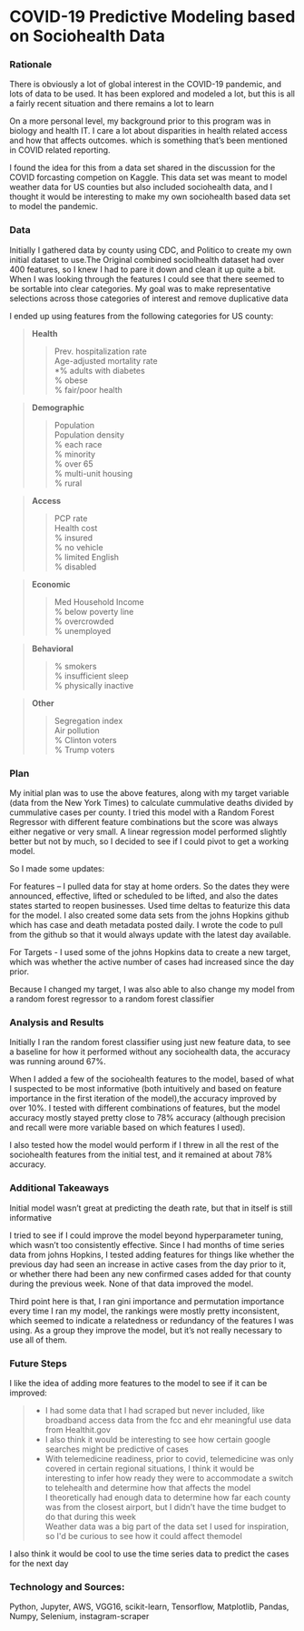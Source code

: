 # COVID-19 Predictive Modeling based on Sociohealth Data


### Rationale

There is obviously a lot of global interest in the COVID-19 pandemic, and lots of data to be used.  It has been explored and modeled a lot, but this is all a fairly recent situation and there remains a lot to learn

On a more personal level, my background prior to this program was in biology and health IT. I care a lot about disparities in health related access and how that affects outcomes. which is something that’s been mentioned in COVID related reporting. 

I found the idea for this from a data set shared in the discussion for the COVID forcasting competion on Kaggle. This data set was meant to model weather data for US counties but also included sociohealth data, and I thought it would be interesting to make my own sociohealth based data set to model the pandemic. 



### Data 

Initially I gathered data by county using CDC, and Politico to create my own initial dataset to use.The Original combined sociolhealth dataset had over 400 features, so I knew I had to pare it down and clean it up quite a bit.  
When I was looking through the features I could see that there seemed to be sortable into clear categories. My goal was to make representative selections across those categories of interest and remove duplicative data 



I ended up using features from the following categories for US county: 
>**Health**  
>>Prev. hospitalization rate  
>>Age-adjusted mortality rate  
>>*% adults with diabetes  
>>% obese  
>>% fair/poor health  

>**Demographic**  
>>Population   
>>Population density  
>>% each race  
>>% minority  
>>% over 65  
>>% multi-unit housing  
>>% rural  
 
>**Access**  
>>PCP rate  
>>Health cost  
>>% insured  
>>% no vehicle  
>>% limited English  
>>% disabled  
 
>**Economic**  
>>Med Household Income  
>>% below poverty line  
>>% overcrowded  
>>% unemployed  
 
>**Behavioral**  
>>% smokers  
>>% insufficient sleep  
>>% physically inactive  
  
>**Other**  
>>Segregation index  
>>Air pollution   
>>% Clinton voters  
>>% Trump voters  
 
 
### Plan 

My initial plan was to use the above features, along with my target variable (data from the New York Times) to calculate cummulative deaths divided by cummulative cases per county. I tried this model with a Random Forest Regressor with different feature combinations but the score was always either negative or very small. A linear regression model performed slightly better but not by much, so I decided to see if I could pivot to get a working model. 

So I made some updates:

For features – I pulled data for stay at home orders. So the dates they were announced, effective, lifted or scheduled to be lifted, and also the dates states started to reopen businesses. Used time deltas to featurize this data for the model. I also created some data sets from the johns Hopkins github which has case and death metadata posted daily. I wrote the code to pull from the github so that it would always update with the latest day available. 

For Targets - I used some of the johns Hopkins data to create a new target, which was whether the active number of cases had increased since the day prior. 

Because I changed my target, I was also able to also change my model from a random forest regressor to a random forest classifier 


### Analysis and Results

Initially I ran the random forest classifier using just new feature data, to see a baseline for how it performed without any sociohealth data, the accuracy was running around 67%. 

When I added a few of the sociohealth features to the model, based of what I suspected to be most informative (both intuitively and based on feature importance in the first iteration of the model),the accuracy improved by over 10%. I tested with different combinations of features, but the model accuracy mostly stayed pretty close to 78% accuracy (although precision and recall were more variable based on which features I used). 

I also tested how the model would perform if I  threw in all the rest of the sociohealth features from the initial test, and 
it remained at about 78% accuracy. 


### Additional Takeaways

Initial model wasn’t great at predicting the death rate, but that in itself is still informative

I tried to see if I could improve the model beyond hyperparameter tuning, which wasn’t too consistently effective. Since I had months of time series data from johns Hopkins, I tested adding features for things like whether the previous day had seen an increase in active cases from the day prior to it, or whether there had been any new confirmed cases added for that county during the previous week. None of that data improved the model. 

Third point here is that, I ran gini importance and permutation importance every time I ran my model, the rankings were mostly pretty inconsistent, which seemed to indicate a relatedness or redundancy of the features I was using. As a group they improve the model, but it’s not really necessary to use all of them. 



### Future Steps 



I like the idea of adding more features to the model to see if it can be improved:

> - I had some data that I had scraped but never included, like broadband access data from the fcc and ehr meaningful use data from Healthit.gov
> - I also think it would be interesting to see how certain google searches might be predictive of cases  
> - With telemedicine readiness, prior to covid, telemedicine was only covered in certain regional situations, I think it would be interesting to infer how ready they were to accommodate a switch to telehealth and determine how that affects the model  
> I theoretically had enough data to determine how far each county was from the closest airport, but I didn’t have the time budget to do that during this week  
> Weather data was a big part of the data set I used for inspiration, so I'd be curious to see how it could affect themodel

I also think it would be cool to use the time series data to predict the cases for the next day



### Technology and Sources: 

Python, Jupyter, AWS, VGG16, scikit-learn, Tensorflow, Matplotlib, Pandas, Numpy, Selenium, instagram-scraper









